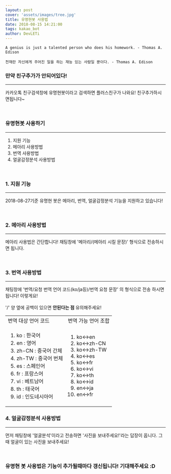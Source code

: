 ```yaml
---
layout: post
cover: 'assets/images/tree.jpg'
title: 유명현봇 사용법
date: 2018-08-15 14:21:00
tags: kakao_bot
author: DevLETi
---
```



```
A genius is just a talented person who does his homework. - Thomas A. Edison

천재란 자신에게 주어진 일을 하는 재능 있는 사람일 뿐이다. - Thomas A. Edison
```


### 만약 친구추가가 안되어있다!
<hr />

<p>카카오톡 친구검색창에 유명현봇이라고 검색하면 플러스친구가 나와요! 친구추가하시면됩니다~</p>


<br/>

<h3>유명현봇 사용하기</h3>
<hr />


<ol>
<li>지원 기능</li>
<li>메아리 사용방법</li>
<li>번역 사용방법</li>
<li>얼굴감정분석 사용방법</li>
</ol>


<br/>

<h3>1. 지원 기능</h3>
<hr />

<p>2018-08-27기준 유명현 봇은 메아리, 번역, 얼굴감정분석 기능을 지원하고 있습니다!</p>

<br />


<h3>2. 메아리 사용방법</h3>
<hr />

<p>메아리 사용법은 간단합니다! 채팅창에 '메아리/(메아리 시킬 문장)' 형식으로 전송하시면 됩니다.</p>


<br/>

<h3>3. 번역 사용방법</h3>
<hr/>

<p>채팅창에 '번역/요청 번역 언어 코드(ko/ja등)/번역 요청 문장' 의 형식으로 전송 하시면 됩니다! 이렇게요!<br/>
<amp-img src="{{ site.baseurl }}assets/bot_ex/trans_ex.png" width="128" height="220" layout="responsive" alt="" class="mb3"></amp-img><br/>
'/' 양 옆에 공백이 있으면 <strong>안된다는 점</strong> 유의해주세요!</p>
<table>
  <tr>
    <td>번역 대상 언어 코드</td>
    <td>번역 가능 언어 조합</td>
  </tr>
  <tr>
    <td> <ol><li>ko : 한국어</li> <li>en : 영어</li > <li>zh-CN : 중국어 간체</li> <li>zh-TW : 중국어 번체</li> <li>es : 스페인어</li> <li>fr : 프랑스어</li> <li>vi : 베트남어</li> <li>th : 태국어</li> <li>id : 인도네시아어</li></ol> </td>
    <td><ol> <li>ko<->en</li> <li>ko<->zh-CN</li> <li>ko<->zh-TW</li> <li>ko<->es</li> <li>ko<->fr</li> <li>ko<->vi</li> <li>ko<->th</li> <li>ko<->id</li> <li>en<->ja</li> <li>en<->fr</li> </ol></td>
  </tr>
</table>

<h3>4. 얼굴감정분석 사용방법</h3>
<hr/>


<p>먼저 채팅창에 '얼굴분석'이라고 전송하면 '사진을 보내주세요!'라는 답장이 옵니다. 그때 얼굴이 있는 사진을 보내주세요!</p>
<amp-img src="{{ site.baseurl }}assets/bot_ex/gamsung_ex.png" width="191" height="516" layout="responsive" alt="" class="mb3"></amp-img><br/>


<h3>유명현 봇 사용법은 기능이 추가될때마다 갱신됩니다! 기대해주세요 :D</h3>
